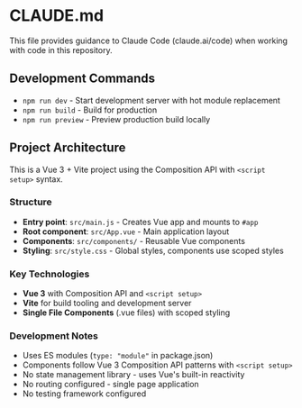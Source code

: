 # CLAUDE.md

This file provides guidance to Claude Code (claude.ai/code) when working with code in this repository.

## Development Commands

- `npm run dev` - Start development server with hot module replacement
- `npm run build` - Build for production
- `npm run preview` - Preview production build locally

## Project Architecture

This is a Vue 3 + Vite project using the Composition API with `<script setup>` syntax.

### Structure
- **Entry point**: `src/main.js` - Creates Vue app and mounts to `#app`
- **Root component**: `src/App.vue` - Main application layout
- **Components**: `src/components/` - Reusable Vue components
- **Styling**: `src/style.css` - Global styles, components use scoped styles

### Key Technologies
- **Vue 3** with Composition API and `<script setup>`
- **Vite** for build tooling and development server
- **Single File Components** (.vue files) with scoped styling

### Development Notes
- Uses ES modules (`type: "module"` in package.json)
- Components follow Vue 3 Composition API patterns with `<script setup>`
- No state management library - uses Vue's built-in reactivity
- No routing configured - single page application
- No testing framework configured